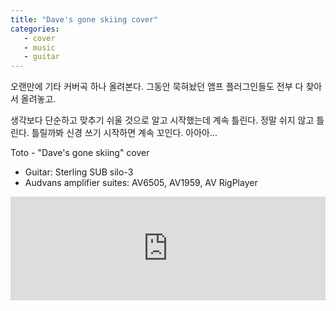 ```yaml
---
title: "Dave's gone skiing cover"
categories: 
   - cover
   - music
   - guitar
---
```


오랜만에 기타 커버곡 하나 올려본다. 그동안 묵혀놨던 앰프 플러그인들도 전부 다 찾아서 올려놓고.

생각보다 단순하고 맞추기 쉬울 것으로 알고 시작했는데 계속 틀린다. 정말 쉬지 않고 틀린다. 틀릴까봐 신경 쓰기 시작하면 계속 꼬인다. 아아아...

Toto - "Dave's gone skiing" cover

- Guitar: Sterling SUB silo-3
- Audvans amplifier suites: AV6505, AV1959, AV RigPlayer 

<iframe width="100%" height="166" scrolling="no" frameborder="no" src="https://w.soundcloud.com/player/?url=https%3A//api.soundcloud.com/tracks/336117238&amp;color=ff5500&amp;auto_play=false&amp;hide_related=false&amp;show_comments=true&amp;show_user=true&amp;show_reposts=false"></iframe>